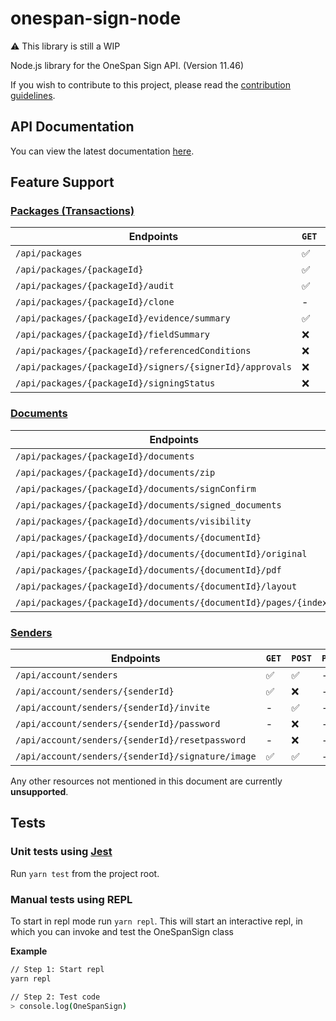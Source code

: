# onespan-sign-node

:warning: This library is still a WIP

Node.js library for the OneSpan Sign API. (Version 11.46)

If you wish to contribute to this project, please read the [contribution guidelines](./CONTRIBUTING.md).

## API Documentation

You can view the latest documentation [here](./docs/index.md).

## Feature Support

### [Packages (Transactions)](https://community.onespan.com/products/onespan-sign/sandbox#/Packages)
| Endpoints                                                | `GET`              | `POST`             | `PUT`              | `DELETE`           |
|----------------------------------------------------------|--------------------|--------------------|--------------------|--------------------|
| `/api/packages`                                          | :white_check_mark: | :white_check_mark: | -                  | -                  |
| `/api/packages/{packageId}`                              | :white_check_mark: | -                  | :white_check_mark: | :white_check_mark: |
| `/api/packages/{packageId}/audit`                        | :white_check_mark: | -                  | -                  | -                  |
| `/api/packages/{packageId}/clone`                        | -                  | :x:                | -                  | -                  |
| `/api/packages/{packageId}/evidence/summary`             | :white_check_mark: | -                  | -                  | -                  |
| `/api/packages/{packageId}/fieldSummary`                 | :x:                | -                  | -                  | -                  |
| `/api/packages/{packageId}/referencedConditions`         | :x:                | -                  | -                  | -                  |
| `/api/packages/{packageId}/signers/{signerId}/approvals` | :x:                | -                  | -                  | -                  |
| `/api/packages/{packageId}/signingStatus`                | :x:                | -                  | -                  | -                  |

### [Documents](https://community.onespan.com/products/onespan-sign/sandbox#/Documents)
| Endpoints                                                        | `GET`              | `POST`              | `PUT` | `DELETE`           |
|------------------------------------------------------------------|--------------------|---------------------|-------|--------------------|
| `/api/packages/{packageId}/documents`                            | -                  | :white_check_mark:  | :x:   | :white_check_mark: |
| `/api/packages/{packageId}/documents/zip`                        | :white_check_mark: | -                   | -     | -                  |
| `/api/packages/{packageId}/documents/signConfirm`                | -                  | :x:                 | -     | -                  |
| `/api/packages/{packageId}/documents/signed_documents`           | -                  | :x:                 | -     | -                  |
| `/api/packages/{packageId}/documents/visibility`                 | :white_check_mark: | :white_check_mark:  | -     | -                  |
| `/api/packages/{packageId}/documents/{documentId}`               | :white_check_mark: | :white_check_mark:  | :x:   | :white_check_mark: |
| `/api/packages/{packageId}/documents/{documentId}/original`      | :white_check_mark: | -                   | -     | -                  |
| `/api/packages/{packageId}/documents/{documentId}/pdf`           | :white_check_mark: | -                   | -     | -                  |
| `/api/packages/{packageId}/documents/{documentId}/layout`        | -                  | :x:                 | -     | -                  |
| `/api/packages/{packageId}/documents/{documentId}/pages/{index}` | :white_check_mark: | -                   | -     | -                  |

### [Senders](https://community.onespan.com/products/onespan-sign/sandbox#/Senders)
| Endpoints                                         | `GET`              | `POST`             | `PUT` | `DELETE`           |
|---------------------------------------------------|--------------------|--------------------|-------|--------------------|
| `/api/account/senders`                            | :white_check_mark: | :white_check_mark: | -     | -                  |
| `/api/account/senders/{senderId}`                 | :white_check_mark: | :x:                | -     | :white_check_mark: |
| `/api/account/senders/{senderId}/invite`          | -                  | :white_check_mark: | -     | -                  |
| `/api/account/senders/{senderId}/password`        | -                  | :x:                | -     | -                  |
| `/api/account/senders/{senderId}/resetpassword`   | -                  | :x:                | -     | -                  |
| `/api/account/senders/{senderId}/signature/image` | :white_check_mark: | :white_check_mark: | -     | :white_check_mark: |

Any other resources not mentioned in this document are currently **unsupported**.

## Tests

### Unit tests using [Jest](https://jestjs.io/)

Run `yarn test` from the project root.

### Manual tests using REPL

To start in repl mode run `yarn repl`. This will start an interactive repl, in which you can invoke and test the OneSpanSign class

**Example**

```sh
// Step 1: Start repl
yarn repl

// Step 2: Test code
> console.log(OneSpanSign)
```



